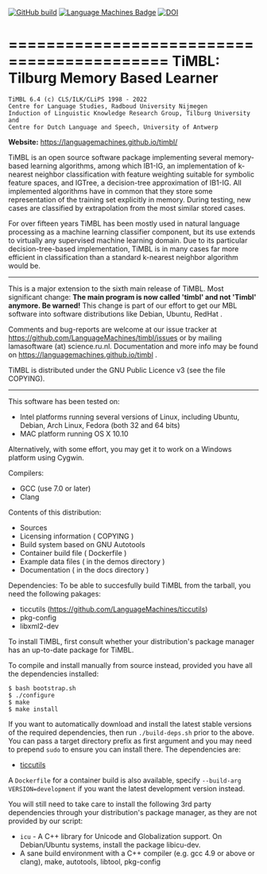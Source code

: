 [![GitHub build](https://github.com/LanguageMachines/timbl/actions/workflows/timbl.yml/badge.svg?branch=master)](https://github.com/LanguageMachines/timbl/actions/)
[![Language Machines Badge](http://applejack.science.ru.nl/lamabadge.php/timbl)](http://applejack.science.ru.nl/languagemachines/)
[![DOI](https://zenodo.org/badge/20526237.svg)](https://zenodo.org/badge/latestdoi/20526237)

===========================================
TiMBL: Tilburg Memory Based Learner
===========================================

    TiMBL 6.4 (c) CLS/ILK/CLiPS 1998 - 2022
    Centre for Language Studies, Radboud University Nijmegen
    Induction of Linguistic Knowledge Research Group, Tilburg University and
    Centre for Dutch Language and Speech, University of Antwerp

**Website:** https://languagemachines.github.io/timbl/


TiMBL is an open source software package implementing several memory-based
learning algorithms, among which IB1-IG, an implementation of k-nearest
neighbor classification with feature weighting suitable for symbolic feature
spaces, and IGTree, a decision-tree approximation of IB1-IG. All implemented
algorithms have in common that they store some representation of the training
set explicitly in memory. During testing, new cases are classified by
extrapolation from the most similar stored cases.

For over fifteen years TiMBL has been mostly used in natural language
processing as a machine learning classifier component, but its use extends to
virtually any supervised machine learning domain. Due to its particular
decision-tree-based implementation, TiMBL is in many cases far more efficient
in classification than a standard k-nearest neighbor algorithm would be.


-----------------------------------------------------------------------

This is a major extension to the sixth main release of TiMBL.
Most significant change: **The main program is now called 'timbl' and not
'Timbl' anymore. Be warned!**
This change is part of our effort to get our MBL software into software
distributions like Debian, Ubuntu, RedHat .

Comments and bug-reports are welcome at our issue tracker at
https://github.com/LanguageMachines/timbl/issues or by mailing
lamasoftware (at) science.ru.nl.
Documentation and more info may be found on https://languagemachines.github.io/timbl .

TiMBL is distributed under the GNU Public Licence v3 (see the file COPYING).

-----------------------------------------------------------------------

This software has been tested on:
- Intel platforms running several versions of Linux, including Ubuntu, Debian,
  Arch Linux, Fedora (both 32 and 64 bits)
- MAC platform running OS X 10.10

Alternatively, with some effort, you may get it to work on a Windows platform using Cygwin.

Compilers:
 - GCC (use 7.0 or later)
 - Clang

Contents of this distribution:
- Sources
- Licensing information ( COPYING )
- Build system based on GNU Autotools
- Container build file ( Dockerfile )
- Example data files ( in the demos directory )
- Documentation ( in the docs directory )

Dependencies:
To be able to succesfully build TiMBL from the tarball, you need the
following pakages:
- ticcutils (https://github.com/LanguageMachines/ticcutils)
- pkg-config
- libxml2-dev

To install TiMBL, first consult whether your distribution's package manager has an up-to-date package for TiMBL.

To compile and install manually from source instead, provided you have all the dependencies installed:

    $ bash bootstrap.sh
    $ ./configure
    $ make
    $ make install

If you want to automatically download and install the latest stable versions of
the required dependencies, then run `./build-deps.sh` prior to the above. You
can pass a target directory prefix as first argument and you may need to
prepend `sudo` to ensure you can install there. The dependencies are:

* [ticcutils](https://github.com/LanguageMachines/ticcutils)

A `Dockerfile` for a container build is also available, specify `--build-arg VERSION=development` if you want the latest
development version instead.

You will still need to take care to install the following 3rd party
dependencies through your distribution's package manager, as they are not
provided by our script:

* ``icu`` - A C++ library for Unicode and Globalization support. On Debian/Ubuntu systems, install the package libicu-dev.
* A sane build environment with a C++ compiler (e.g. gcc 4.9 or above or clang), make, autotools, libtool, pkg-config

